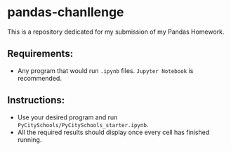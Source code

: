 # pandas-chanllenge
This is a repository dedicated for my submission of my Pandas Homework.

## Requirements:
* Any program that would run `.ipynb` files. `Jupyter Notebook` is recommended.

## Instructions:
* Use your desired program and run `PyCitySchools/PyCitySchools_starter.ipynb`.
* All the required results should display once every cell has finished running.